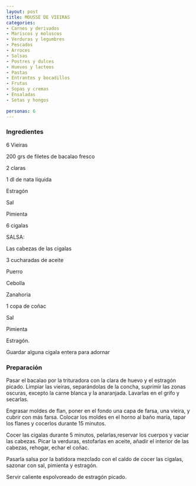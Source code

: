 ```yaml
---
layout: post
title: MOUSSE DE VIEIRAS
categories:
- Carnes y derivados
- Mariscos y moluscos
- Verduras y legumbres
- Pescados
- Arroces
- Salsas
- Postres y dulces
- Huevos y lacteos
- Pastas
- Entrantes y bocadillos
- Frutas
- Sopas y cremas
- Ensaladas
- Setas y hongos
 
personas: 6 
---
```

<h3>Ingredientes</h3>
6 Vieiras

200 grs de filetes de bacalao fresco

2 claras

1 dl de nata líquida

Estragón

Sal

Pimienta

6 cigalas

SALSA:

Las cabezas de las cigalas

3 cucharadas de aceite

Puerro

Cebolla

Zanahoria

1 copa de coñac

Sal

Pimienta

Estragón.

Guardar alguna cigala entera para adornar

<h3>Preparación</h3>
Pasar el bacalao por la trituradora con la clara de huevo y el estragón picado. Limpiar las vieiras, separándolas de la concha, suprimir las zonas oscuras, excepto la carne blanca y la anaranjada. Lavarlas en el grifo y secarlas.

Engrasar moldes de flan, poner en el fondo una capa de farsa, una vieira, y cubrir con más farsa. Colocar los moldes en el horno al baño maría, tapar los flanes y cocerlos durante 15 minutos.

Cocer las cigalas durante 5 minutos, pelarlas,reservar los cuerpos y vaciar las cabezas. Picar la verduras, estofarlas en aceite, añadir el interior de las cabezas, rehogar, echar el coñac.

Pasarla salsa por la batidora mezclado con el caldo de cocer las cigalas, sazonar con sal, pimienta y estragón.

Servir caliente espolvoreado de estragón picado.

